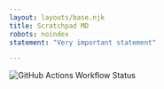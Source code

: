 ```yaml
---
layout: layouts/base.njk
title: Scratchpad MD
robots: noindex
statement: "Very important statement"

---
```


![GitHub Actions Workflow Status](https://img.shields.io/github/actions/workflow/status/Herm71/jc-eleventy/node.js.yml?logo=github)
